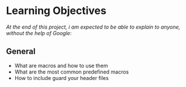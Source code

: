# Learning Objectives
*At the end of this project, i am expected to be able to explain to anyone, without the help of Google:*

## General
- What are macros and how to use them
- What are the most common predefined macros
- How to include guard your header files
